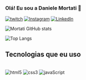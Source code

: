 
### Olá! Eu sou a Daniele Mortati 👋

[![twitch](https://img.shields.io/badge/Twitch-9146FF?style=for-the-badge&logo=twitch&logoColor=white)](https://www.twitch.tv/dani_mortati)
[![Instagram](https://img.shields.io/badge/-Instagram-%23E4405F?style=for-the-badge&logo=instagram&logoColor=white)](https://www.instagram.com/dani_mortati/)
[![LinkedIn](https://img.shields.io/badge/LinkedIn-0077B5?style=for-the-badge&logo=linkedin&logoColor=white)](https://www.linkedin.com/in/daniele-mortati/)

![Mortati GitHub stats](https://github-readme-stats.vercel.app/api?username=danimortati&show_icons=true&theme=cobalt)

![Top Langs](https://github-readme-stats.vercel.app/api/top-langs/?username=danimortati&layout=compact)

## Tecnologias que eu uso

<div style="display: inline_block"></br>
<img align="center" alt="html5" src="https://img.shields.io/badge/HTML5-E34F26?style=for-the-badge&logo=html5&logoColor=white" />
<img align="center" alt="css3" src="https://img.shields.io/badge/CSS3-1572B6?style=for-the-badge&logo=css3&logoColor=white" />
<img align="center" alt="javaScript" src="https://img.shields.io/badge/JavaScript-323330?style=for-the-badge&logo=javascript&logoColor=F7DF1E" />
</div>

